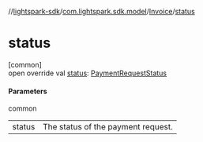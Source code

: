 //[lightspark-sdk](../../../index.md)/[com.lightspark.sdk.model](../index.md)/[Invoice](index.md)/[status](status.md)

# status

[common]\
open override val [status](status.md): [PaymentRequestStatus](../-payment-request-status/index.md)

#### Parameters

common

| | |
|---|---|
| status | The status of the payment request. |
